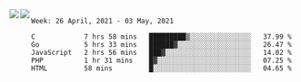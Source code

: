 <a href="https://github.com/anuraghazra/github-readme-stats">
  <img align="left" src="https://github-readme-stats.vercel.app/api?username=Tanesan&count_private=true&show_icons=true" />
</a>
<a href="https://github.com/anuraghazra/github-readme-stats">
  <img align="left" src="https://github-readme-stats.vercel.app/api/top-langs/?username=Tanesan" />
</a>

<!--START_SECTION:waka-->
```text
Week: 26 April, 2021 - 03 May, 2021

C            7 hrs 58 mins   █████████▒░░░░░░░░░░░░░░░   37.99 % 
Go           5 hrs 33 mins   ██████▓░░░░░░░░░░░░░░░░░░   26.47 % 
JavaScript   2 hrs 56 mins   ███▓░░░░░░░░░░░░░░░░░░░░░   14.02 % 
PHP          1 hr 31 mins    █▓░░░░░░░░░░░░░░░░░░░░░░░   07.25 % 
HTML         58 mins         █░░░░░░░░░░░░░░░░░░░░░░░░   04.65 % 
```
<!--END_SECTION:waka-->
